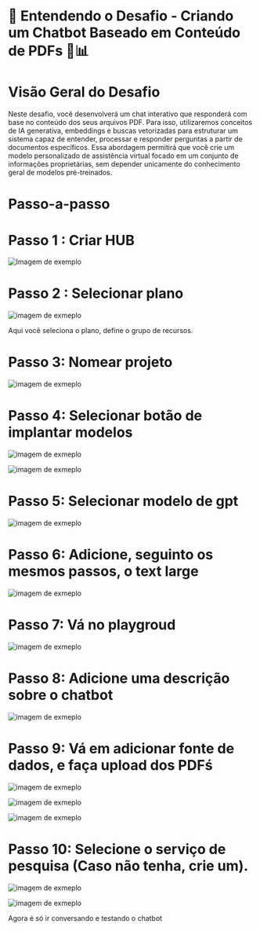 # 📌 Entendendo o Desafio - Criando um Chatbot Baseado em Conteúdo de PDFs 🍦📊 

# Visão Geral do Desafio

Neste desafio, você desenvolverá um chat interativo que responderá com base no conteúdo dos seus arquivos PDF. Para isso, utilizaremos conceitos de IA generativa, embeddings e buscas vetorizadas para estruturar um sistema capaz de entender, processar e responder perguntas a partir de documentos específicos. Essa abordagem permitirá que você crie um modelo personalizado de assistência virtual focado em um conjunto de informações proprietárias, sem depender unicamente do conhecimento geral de modelos pré-treinados.

# Passo-a-passo
# Passo 1 : Criar HUB


![Imagem de exemplo](imagens/image(2).png)


# Passo 2 : Selecionar plano

![imagem de exmeplo](imagens/image(3).png)

Aqui você seleciona o plano, define o grupo de recursos.

# Passo 3: Nomear projeto

![imagem de exmeplo](imagens/image(5).png)

# Passo 4: Selecionar botão de implantar modelos
![imagem de exmeplo](imagens/image(4).png)



![imagem de exmeplo](imagens/image(7).png)

# Passo 5: Selecionar modelo de gpt

![imagem de exmeplo](imagens/image(8).png)


# Passo 6: Adicione, seguinto os mesmos passos, o text large

![imagem de exmeplo](imagens/image(9).png)

# Passo 7: Vá no playgroud


![imagem de exmeplo](imagens/image(10).png)

# Passo 8: Adicione uma descrição sobre o chatbot

![imagem de exmeplo](imagens/image(12).png)

# Passo 9: Vá em adicionar fonte de dados, e faça upload dos PDFś


![imagem de exmeplo](imagens/image(15).png)

![imagem de exmeplo](imagens/image(16).png)

![imagem de exmeplo](imagens/image(17).png)

# Passo 10: Selecione o serviço de pesquisa (Caso não tenha, crie um).


![imagem de exmeplo](imagens/image(18).png)

![imagem de exmeplo](imagens/image(19).png)



Agora é só ir conversando e testando o chatbot
